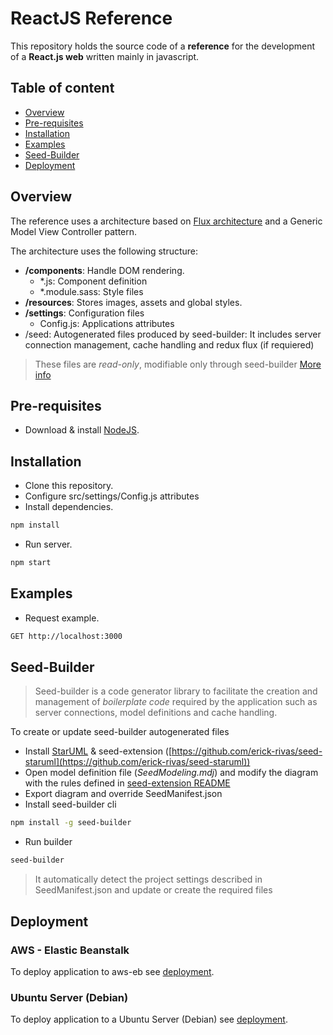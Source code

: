 # ReactJS Reference

This repository holds the source code of a **reference** for the development of a **React.js web** written mainly in javascript.

## Table of content

-   [Overview](#overview)
-   [Pre-requisites](#pre-requisites)
-   [Installation](#installation)
-   [Examples](#examples)
-   [Seed-Builder](#seed-builder)
-   [Deployment](#deployment)


## Overview

The reference uses a architecture based on [Flux architecture](https://facebook.github.io/flux/docs/in-depth-overview.html) and a Generic Model View Controller pattern.

The architecture uses the following structure:

-   **/components**: Handle DOM rendering.
    -   *.js: Component definition
    -   *.module.sass: Style files
-   **/resources**: Stores images, assets and global styles.
-   **/settings**: Configuration files
    -   Config.js: Applications attributes
-   /seed: Autogenerated files produced by seed-builder: It includes server connection management, cache handling and redux flux (if requiered)
 > These files are *read-only*, modifiable only through seed-builder [More info](#seed-builder)


## Pre-requisites

-   Download & install [NodeJS](https://nodejs.dev/learn/how-to-install-nodejs).


## Installation

-   Clone this repository.
-   Configure src/settings/Config.js attributes
-   Install dependencies.
```bash
npm install
```

-   Run server.
```bash
npm start
```

## Examples

-   Request example. 
```bash
GET http://localhost:3000
```

## Seed-Builder

> Seed-builder is a code generator library to facilitate the creation and management of *boilerplate code* required by the application such as server connections, model definitions and cache handling. 

To create or update seed-builder autogenerated files

-   Install [StarUML](http://staruml.io/download) & seed-extension ([https://github.com/erick-rivas/seed-staruml](https://github.com/erick-rivas/seed-staruml))
-   Open model definition file (*SeedModeling.mdj*) and modify the diagram with the rules defined in [seed-extension README](https://github.com/erick-rivas/seed-staruml/blob/master/README.md)
-   Export diagram and override SeedManifest.json
-   Install seed-builder cli
```bash
npm install -g seed-builder
```
-   Run builder
```bash
seed-builder
``` 
> It automatically detect the project settings described in SeedManifest.json and update or create the required files


## Deployment

### AWS - Elastic Beanstalk

To deploy application to aws-eb see [deployment](./bin/aws-eb/deployment.md).

### Ubuntu Server (Debian)

To deploy application to a Ubuntu Server (Debian) see [deployment](./bin/ubuntu/deployment.md).
